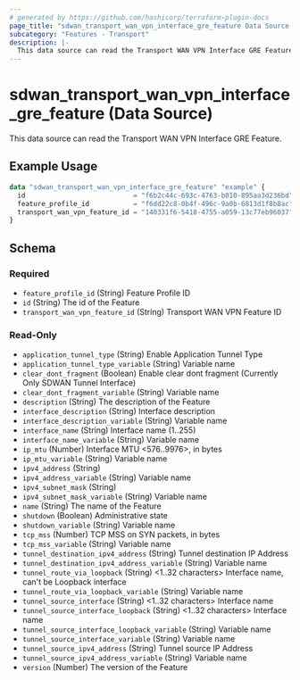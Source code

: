 ```yaml
---
# generated by https://github.com/hashicorp/terraform-plugin-docs
page_title: "sdwan_transport_wan_vpn_interface_gre_feature Data Source - terraform-provider-sdwan"
subcategory: "Features - Transport"
description: |-
  This data source can read the Transport WAN VPN Interface GRE Feature.
---
```


# sdwan_transport_wan_vpn_interface_gre_feature (Data Source)

This data source can read the Transport WAN VPN Interface GRE Feature.

## Example Usage

```terraform
data "sdwan_transport_wan_vpn_interface_gre_feature" "example" {
  id                           = "f6b2c44c-693c-4763-b010-895aa3d236bd"
  feature_profile_id           = "f6dd22c8-0b4f-496c-9a0b-6813d1f8b8ac"
  transport_wan_vpn_feature_id = "140331f6-5418-4755-a059-13c77eb96037"
}
```

<!-- schema generated by tfplugindocs -->
## Schema

### Required

- `feature_profile_id` (String) Feature Profile ID
- `id` (String) The id of the Feature
- `transport_wan_vpn_feature_id` (String) Transport WAN VPN Feature ID

### Read-Only

- `application_tunnel_type` (String) Enable Application Tunnel Type
- `application_tunnel_type_variable` (String) Variable name
- `clear_dont_fragment` (Boolean) Enable clear dont fragment (Currently Only SDWAN Tunnel Interface)
- `clear_dont_fragment_variable` (String) Variable name
- `description` (String) The description of the Feature
- `interface_description` (String) Interface description
- `interface_description_variable` (String) Variable name
- `interface_name` (String) Interface name (1..255)
- `interface_name_variable` (String) Variable name
- `ip_mtu` (Number) Interface MTU <576..9976>, in bytes
- `ip_mtu_variable` (String) Variable name
- `ipv4_address` (String)
- `ipv4_address_variable` (String) Variable name
- `ipv4_subnet_mask` (String)
- `ipv4_subnet_mask_variable` (String) Variable name
- `name` (String) The name of the Feature
- `shutdown` (Boolean) Administrative state
- `shutdown_variable` (String) Variable name
- `tcp_mss` (Number) TCP MSS on SYN packets, in bytes
- `tcp_mss_variable` (String) Variable name
- `tunnel_destination_ipv4_address` (String) Tunnel destination IP Address
- `tunnel_destination_ipv4_address_variable` (String) Variable name
- `tunnel_route_via_loopback` (String) <1..32 characters> Interface name, can't be Loopback interface
- `tunnel_route_via_loopback_variable` (String) Variable name
- `tunnel_source_interface` (String) <1..32 characters> Interface name
- `tunnel_source_interface_loopback` (String) <1..32 characters> Interface name
- `tunnel_source_interface_loopback_variable` (String) Variable name
- `tunnel_source_interface_variable` (String) Variable name
- `tunnel_source_ipv4_address` (String) Tunnel source IP Address
- `tunnel_source_ipv4_address_variable` (String) Variable name
- `version` (Number) The version of the Feature
